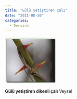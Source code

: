 ```yaml
---
title: "Gülü yetiştiren çalı"
date: "2011-08-20"
categories: 
  - Dervish
---
```


[![gul.jpg](../uploads/2011/08/gul.jpg)](../uploads/2011/08/gul.jpg "gul.jpg")

[](../uploads/2011/08/gul.jpg "gul.jpg")**Gülü yetiştiren dikenli çalı** Veysel
